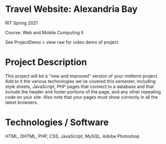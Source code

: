 # Travel Website: Alexandria Bay

RIT Spring 2021

Course: Web and Mobile Computing II

See ProjectDemo > view raw for video demo of project

# Project Description

This project will be a "new and improved" version of your midterm project. Add to it the various
technologies we've covered this semester, including style sheets, JavaScript, PHP pages that
connect to a database and that include the header and footer portions of the page, and any
other repeating code on your site. Also note that your pages must show correctly in all the latest
browsers.

# Technologies / Software

HTML, DHTML, PHP, CSS, JavaScript, MySQL, Adobe Photoshop

